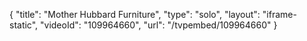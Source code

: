 {
    "title": "Mother Hubbard Furniture",
    "type": "solo",
    "layout": "iframe-static",
    "videoId": "109964660",
    "url": "\/tvpembed\/109964660"
}